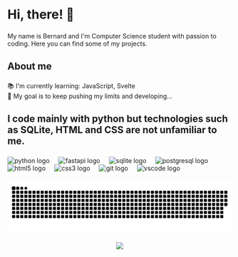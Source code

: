 <h1 align="left">Hi, there! 👋</h1>

###

<p align="left">My name is Bernard and I'm Computer Science student with passion to coding. Here you can find some of my projects.</p>

###

<h2 align="left">About me</h2>

###

<p align="left">📚 I'm currently learning: JavaScript, Svelte<br>🎯 My goal is to keep pushing my limits and developing...</p>

###

<h2 align="left">I code mainly with python but technologies such as SQLite, HTML and CSS are not unfamiliar to me.</h2>

###

<div align="left">
  <img src="https://cdn.jsdelivr.net/gh/devicons/devicon/icons/python/python-original.svg" height="40" alt="python logo"  />
  <img width="12" />
  <img src="https://skillicons.dev/icons?i=fastapi" height="40" alt="fastapi logo"  />
  <img width="12" />
  <img src="https://skillicons.dev/icons?i=sqlite" height="40" alt="sqlite logo"  />
  <img width="12" />
  <img src="https://skillicons.dev/icons?i=postgres" height="40" alt="postgresql logo"  />
  <img width="12" />
  <img src="https://skillicons.dev/icons?i=html" height="40" alt="html5 logo"  />
  <img width="12" />
  <img src="https://skillicons.dev/icons?i=css" height="40" alt="css3 logo"  />
  <img width="12" />
  <img src="https://skillicons.dev/icons?i=git" height="40" alt="git logo"  />
  <img width="12" />
  <img src="https://skillicons.dev/icons?i=vscode" height="40" alt="vscode logo"  />
</div>

###

<img src="https://raw.githubusercontent.com/rumekk/rumekk/main/dist/snake_dark.svg" alt="Snake animation" />

###

<div align="center">
  <img src="https://profile-counter.glitch.me/rumekk/count.svg?"  />
</div>

###

<!--
**rumekk/rumekk** is a ✨ _special_ ✨ repository because its `README.md` (this file) appears on your GitHub profile.

Here are some ideas to get you started:

- 🔭 I’m currently working on ...
- 🌱 I’m currently learning ...
- 👯 I’m looking to collaborate on ...
- 🤔 I’m looking for help with ...
- 💬 Ask me about ...
- 📫 How to reach me: ...
- 😄 Pronouns: ...
- ⚡ Fun fact: ...
-->
